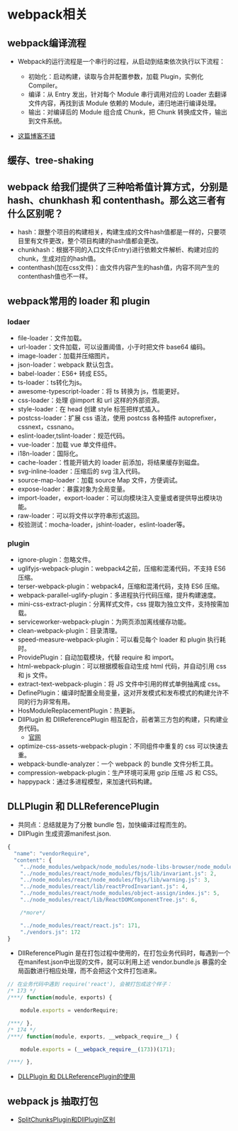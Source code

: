 # webpack相关

## webpack编译流程
- Webpack的运行流程是一个串行的过程，从启动到结束依次执行以下流程：
    - 初始化：启动构建，读取与合并配置参数，加载 Plugin，实例化 Compiler。
    - 编译：从 Entry 发出，针对每个 Module 串行调用对应的 Loader 去翻译文件内容，再找到该 Module 依赖的 Module，递归地进行编译处理。
    - 输出：对编译后的 Module 组合成 Chunk，把 Chunk 转换成文件，输出到文件系统。

- [这篇博客不错](https://juejin.im/post/6844903935828819981)



## 缓存、tree-shaking



## webpack 给我们提供了三种哈希值计算方式，分别是 hash、chunkhash 和 contenthash。那么这三者有什么区别呢？
- hash：跟整个项目的构建相关，构建生成的文件hash值都是一样的，只要项目里有文件更改，整个项目构建的hash值都会更改。
- chunkhash：根据不同的入口文件(Entry)进行依赖文件解析、构建对应的chunk，生成对应的hash值。
- contenthash(加在css文件)：由文件内容产生的hash值，内容不同产生的contenthash值也不一样。



## webpack常用的 loader 和 plugin
### lodaer
- file-loader：文件加载。
- url-loader：文件加载，可以设置阈值，小于时把文件 base64 编码。
- image-loader：加载并压缩图片。
- json-loader：webpack 默认包含。
- babel-loader：ES6+ 转成 ES5。
- ts-loader：ts转化为js。
- awesome-typescript-loader：将 ts 转换为 js，性能更好。
- css-loader：处理 @import 和 url 这样的外部资源。
- style-loader：在 head 创建 style 标签把样式插入。
- postcss-loader：扩展 css 语法，使用 postcss 各种插件 autoprefixer，cssnext，cssnano。
- eslint-loader,tslint-loader：规范代码。
- vue-loader：加载 vue 单文件组件。
- i18n-loader：国际化。
- cache-loader：性能开销大的 loader 前添加，将结果缓存到磁盘。
- svg-inline-loader：压缩后的 svg 注入代码。
- source-map-loader：加载 source Map 文件，方便调试。
- expose-loader：暴露对象为全局变量。
- import-loader，export-loader：可以向模块注入变量或者提供导出模块功能。
- raw-loader：可以将文件以字符串形式返回。
- 校验测试：mocha-loader，jshint-loader，eslint-loader等。

### plugin
- ignore-plugin：忽略文件。
- uglifyjs-webpack-plugin：webpack4之前，压缩和混淆代码，不支持 ES6 压缩。
- terser-webpack-plugin：webpack4，压缩和混淆代码，支持 ES6 压缩。
- webpack-parallel-uglify-plugin：多进程执行代码压缩，提升构建速度。
- mini-css-extract-plugin：分离样式文件，css 提取为独立文件，支持按需加载。
- serviceworker-webpack-plugin：为网页添加离线缓存功能。
- clean-webpack-plugin：目录清理。
- speed-measure-webpack-plugin：可以看见每个 loader 和 plugin 执行耗时。
- ProvidePlugin：自动加载模块，代替 require 和 import。
- html-webpack-plugin：可以根据模板自动生成 html 代码，并自动引用 css 和 js 文件。
- extract-text-webpack-plugin：将 JS 文件中引用的样式单例抽离成 css。
- DefinePlugin：编译时配置全局变量，这对开发模式和发布模式的构建允许不同的行为非常有用。
- HosModuleReplacementPlugin：热更新。
- DllPlugin 和 DllReferencePlugin 相互配合，前者第三方包的构建，只构建业务代码。
    - [官网](https://www.webpackjs.com/plugins/define-plugin/)
- optimize-css-assets-webpack-plugin：不同组件中重复的 css 可以快速去重。
- webpack-bundle-analyzer：一个 webpack 的 bundle 文件分析工具。
- compression-webpack-plugin：生产环境可采用 gzip 压缩 JS 和 CSS。
- happypack：通过多进程模型，来加速代码构建。



## DLLPlugin 和 DLLReferencePlugin
- 共同点：总结就是为了分散 bundle 包，加快编译过程而生的。
- DllPlugin 生成资源manifest.json.
```javascript
{
  "name": "vendorRequire",
  "content": {
    "../node_modules/webpack/node_modules/node-libs-browser/node_modules/process/browser.js": 1,
    "../node_modules/react/node_modules/fbjs/lib/invariant.js": 2,
    "../node_modules/react/node_modules/fbjs/lib/warning.js": 3,
    "../node_modules/react/lib/reactProdInvariant.js": 4,
    "../node_modules/react/node_modules/object-assign/index.js": 5,
    "../node_modules/react/lib/ReactDOMComponentTree.js": 6, 

    /*more*/

    "../node_modules/react/react.js": 171,
    "./vendors.js": 172
}
```

- DllReferencePlugin 是在打包过程中使用的，在打包业务代码时，每遇到一个在manifest.json中出现的文件，就可以利用上述 vendor.bundle.js 暴露的全局函数进行相应处理，而不会把这个文件打包进来。
```javascript
// 在业务代码中遇到 require('react'), 会被打包成这个样子：
/* 173 */
/***/ function(module, exports) {

	module.exports = vendorRequire;

/***/ },
/* 174 */
/***/ function(module, exports, __webpack_require__) {

	module.exports = (__webpack_require__(173))(171);

/***/ },
```

- [DLLPlugin 和 DLLReferencePlugin的使用](https://juejin.im/post/6847902219418009607)



## webpack js 抽取打包
- [SplitChunksPlugin和DllPlugin区别](https://kazehaiya.github.io/2019/05/23/webpack-%E6%96%87%E4%BB%B6%E5%88%86%E7%A6%BB%E6%80%9D%E6%83%B3/)